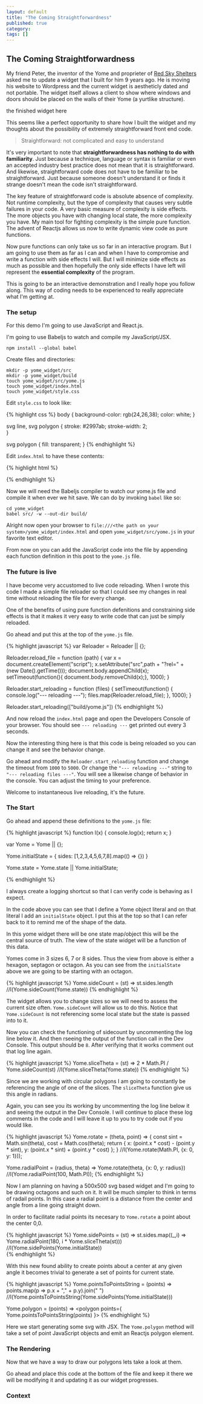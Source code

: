 ```yaml
---
layout: default
title: "The Coming Straightforwardness"
published: true
category: 
tags: []
---
```


## The Coming Straightforwardness

My friend Peter, the inventor of the Yome and proprieter of [Red Sky
Shelters](http://redskyshelters.com/) asked me to update a widget that
I built for him 9 years ago. He is moving his website to Wordpress and
the current widget is aestheticly dated and not portable. The widget
itself allows a client to show where windows and doors should be
placed on the walls of their Yome (a yurtlike structure).

the finished widget here

This seems like a perfect opportunity to share how I built the widget
and my thoughts about the possibility of extremely straightforward
front end code.

> Straightforward: not complicated and easy to understand 

It's very important to note that **straightforwardness has nothing to
do with familiarity**. Just because a technique, language or syntax is
familiar or even an accepted industry best practice does not mean that
it is straightforward. And likewise, straightforward code does not
have to be familiar to be straightforward. Just because someone
doesn't understand it or finds it strange doesn't mean the code isn't
straightforward.

The key feature of straightforward code is absolute absence of
complexity. Not runtime complexity, but the type of complexity that
causes very subtle failures in your code. A very basic measure of
complexity is side effects. The more objects you have with changing
local state, the more complexity you have. My main tool for fighting
complexity is the simple pure function. The advent of Reactjs allows
us now to write dynamic view code as pure functions.

Now pure functions can only take us so far in an interactive program.
But I am going to use them as far as I can and when I have to
compromise and write a function with side effects I will. But I will
minimize side effects as much as possible and then hopefully the only
side effects I have left will represent the **essential complexity**
of the program.

This is going to be an interactive demonstration and I really hope you
follow along. This way of coding needs to be experienced to really
appreciate what I'm getting at.

### The setup

For this demo I'm going to use JavaScript and React.js.

I'm going to use Babeljs to watch and compile my JavaScript/JSX.


    npm install --global babel

Create files and directories:

    mkdir -p yome_widget/src
    mkdir -p yome_widget/build
    touch yome_widget/src/yome.js
    touch yome_widget/index.html
    touch yome_widget/style.css


Edit `style.css` to look like:

{% highlight css %}
body {
    background-color: rgb(24,26,38);
    color: white;
}

svg line,
svg polygon {
   stroke: #2997ab;
   stroke-width: 2;   
}

svg polygon {
    fill: transparent;
}
{% endhighlight %}

Edit `index.html` to have these contents:

{% highlight html %}
<!DOCTYPE html>
<html>
  <head>
    <script src="https://cdnjs.cloudflare.com/ajax/libs/react/0.13.3/react.js"></script>
    <link href="style.css" rel="stylesheet" type="text/css">
  </head>
  <body>
    <div id="app"></div>
    <script src="build/yome.js"></script>
  </body>
</html>
{% endhighlight %}

Now we will need the Babeljs compiler to watch our yome.js file and
compile it when ever we hit save. We can do by invoking `babel` like so:

    cd yome_widget
    babel src/ -w --out-dir build/

Alright now open your browser to `file:///<the path on your
system>/yome_widget/index.html` and open `yome_widget/src/yome.js` in
your favorite text editor.

From now on you can add the JavaScript code into the file by appending
each function definition in this post to the `yome.js` file.

### The future is live

I have become very accustomed to live code reloading. When I wrote
this code I made a simple file reloader so that I could see my changes
in real time without reloading the file for every change.

One of the benefits of using pure function defenitions and
constraining side effects is that it makes it very easy to write code
that can just be simply reloaded.

Go ahead and put this at the top of the `yome.js` file.

{% highlight javascript %}
var Reloader = Reloader || {};

Reloader.reload_file = function (path) {
  var x = document.createElement("script");
  x.setAttribute("src",path + "?rel=" + (new Date().getTime()));
  document.body.appendChild(x);
  setTimeout(function(){ document.body.removeChild(x);}, 1000);
}

Reloader.start_reloading = function (files) {
  setTimeout(function() {
    console.log("--- reloading ---");
    files.map(Reloader.reload_file);
  }, 1000);
}

Reloader.start_reloading(["build/yome.js"])
{% endhighlight %}

And now reload the `index.html` page and open the Developers Console
of your browser. You should see `--- reloading ---` get printed out
every 3 seconds.

Now the interesting thing here is that this code is being reloaded so
you can change it and see the behavior change.

Go ahead and modify the `Reloader.start_reloading` function and change
the timeout from `1000` to `5000`. Or change the `"--- reloading ---"`
string to `"--- reloading files ---"`. You will see a likewise change of
behavior in the console. You can adjust the timing to your preference.

Welcome to instantaneous live reloading, it's the future.

### The Start

Go ahead and append these definitions to the `yome.js` file:

{% highlight javascript %}
function l(x) { console.log(x);  return x; }

var Yome = Yome || {};

Yome.initialState = { sides: [1,2,3,4,5,6,7,8].map(() => {}) }

Yome.state = Yome.state || Yome.initialState;

{% endhighlight %}

I always create a logging shortcut so that I can verify code is
behaving as I expect.

In the code above you can see that I define a Yome object literal and
on that literal I add an `initialState` object. I put this at the top
so that I can refer back to it to remind me of the shape of the data.

In this yome widget there will be one state map/object this will be
the central source of truth. The view of the state widget will
be a function of this data.

Yomes come in 3 sizes 6, 7 or 8 sides. Thus the view from above is
either a hexagon, septagon or octagon. As you can see from the
`initialState` above we are going to be starting with an octagon.

{% highlight javascript %}
Yome.sideCount = (st) => st.sides.length
//l(Yome.sideCount(Yome.state))
{% endhighlight %}

The widget allows you to change sizes so we will need to assess the
current size often. `Yome.sideCount` will allow us to do this. Notice
that `Yome.sideCount` is not referencing some local state but the
state is passed into to it. 

Now you can check the functioning of sidecount by uncommenting the log
line below it. And then rseeing the output of the function call in the
Dev Console. This output should be `8`. After verifying that it works
comment out that log line again.

{% highlight javascript %}
Yome.sliceTheta = (st) => 2 * Math.PI / Yome.sideCount(st)
//l(Yome.sliceTheta(Yome.state))
{% endhighlight %}

Since we are working with circular polygons I am going to constantly
be referencing the angle of one of the slices. The `sliceTheta`
function give us this angle in radians.

Again, you can see you its working by uncommenting the log line below
it and seeing the output in the Dev Console. I will continue to place
these log comments in the code and I will leave it up to you to try
code out if you would like.

{% highlight javascript %}
Yome.rotate = (theta, point) => {
  const sint = Math.sin(theta), cost = Math.cos(theta);
  return { x: (point.x * cost) - (point.y * sint),
           y: (point.x * sint) + (point.y * cost) };
}
//l(Yome.rotate(Math.PI, {x: 0, y: 1}));

Yome.radialPoint = (radius, theta) =>
  Yome.rotate(theta, {x: 0, y: radius})
//l(Yome.radialPoint(100, Math.PI));
{% endhighlight %}

Now I am planning on having a 500x500 svg based widget and I'm going
to be drawing octagons and such on it. It will be much simpler to
think in terms of radail points. In this case a radial point is a
distance from the center and angle from a line going straight down.

In order to facilitate radial points its necesary to `Yome.rotate` a
point about the center 0,0.

{% highlight javascript %}
Yome.sidePoints = (st) =>
  st.sides.map((_,i) => Yome.radialPoint(180, i * Yome.sliceTheta(st)))
//l(Yome.sidePoints(Yome.initialState))  
{% endhighlight %}

With this new found ability to create points about a center at any
given angle it becomes trivial to generate a set of points for current
state.

{% highlight javascript %}
Yome.pointsToPointsString = (points) =>
  points.map(p => p.x + "," + p.y).join(" ")
//l(Yome.pointsToPointsString(Yome.sidePoints(Yome.initialState)))

Yome.polygon = (points) =>
  <polygon points={ Yome.pointsToPointsString(points) }></polygon>
{% endhighlight %}

Here we start generating some svg with JSX. The `Yome.polygon` method
will take a set of point JavaScript objects and emit an Reactjs
polygon element.

### The Rendering

Now that we have a way to draw our polygons lets take a look at them.

Go ahead and place this code at the bottom of the file and keep it
there we will be modifying it and updating it as our widget
progresses.










### Context


